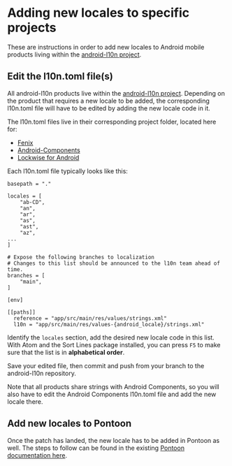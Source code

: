 # Adding new locales to specific projects

These are instructions in order to add new locales to Android mobile products living within the [android-l10n project](https://github.com/mozilla-l10n/android-l10n/).

## Edit the l10n.toml file(s)

All android-l10n products live within the [android-l10n project](https://github.com/mozilla-l10n/android-l10n/). Depending on the product that requires a new locale to be added, the corresponding l10n.toml file will have to be edited by adding the new locale code in it.

The l10n.toml files live in their corresponding project folder, located here for:
* [Fenix](https://github.com/mozilla-l10n/android-l10n/blob/master/mozilla-mobile/fenix/l10n.toml)
* [Android-Components](https://github.com/mozilla-l10n/android-l10n/blob/master/mozilla-mobile/android-components/l10n.toml)
* [Lockwise for Android](https://github.com/mozilla-l10n/android-l10n/blob/master/mozilla-lockwise/lockwise-android/l10n.toml)

Each l10n.toml file typically looks like this:

```
basepath = "."

locales = [
    "ab-CD",
    "an",
    "ar",
    "as",
    "ast",
    "az",
...
]

# Expose the following branches to localization
# Changes to this list should be announced to the l10n team ahead of time.
branches = [
    "main",
]

[env]

[[paths]]
  reference = "app/src/main/res/values/strings.xml"
  l10n = "app/src/main/res/values-{android_locale}/strings.xml"
```

Identify the `locales` section, add the desired new locale code in this  list. With Atom and the Sort Lines package installed, you can press `F5` to make sure that the list is in **alphabetical order**.

Save your edited file, then commit and push from your branch to the android-l10n repository.

Note that all products share strings with Android Components, so you will also have to edit the Android Components l10n.toml file and add the new locale there.

## Add new locales to Pontoon

Once the patch has landed, the new locale has to be added in Pontoon as well. The steps to follow can be found in the existing [Pontoon documentation here](../../tools/pontoon/adding_new_locale.md).
